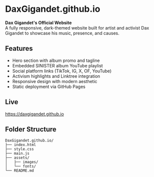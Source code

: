 # DaxGigandet.github.io

**Dax Gigandet's Official Website**  
A fully responsive, dark-themed website built for artist and activist Dax Gigandet to showcase his music, presence, and causes.

## Features
- Hero section with album promo and tagline
- Embedded SINISTER album YouTube playlist
- Social platform links (TikTok, IG, X, OF, YouTube)
- Activism highlights and Linktree integration
- Responsive design with modern aesthetic
- Static deployment via GitHub Pages

## Live
https://daxgigandet.github.io

## Folder Structure
```
DaxGigandet.github.io/
├── index.html
├── style.css
├── main.js
├── assets/
│   ├── images/
│   └── fonts/
└── README.md
```
